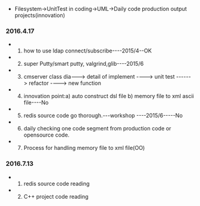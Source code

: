 
* Filesystem->UnitTest in coding->UML->Daily code production output projects(innovation)

### 2016.4.17  
* 1. how to use ldap connect/subscribe----2015/4--OK
* 2. super Putty/smart putty, valgrind,glib----2015/6
* 3. cmserver class dia---> detail of implement ----> unit test ------> refactor ----> new function
* 4. innovation point:a) auto construct dsl file b) memory file to xml ascii file----No
* 5. redis source code go thorough.---workshop ----2015/6-----No
* 6. daily checking one code segment from production code or opensource code.
* 7. Process for handling memory file to xml file(OO)

### 2016.7.13
* 1. redis source code reading  
* 2. C++ project code reading  
